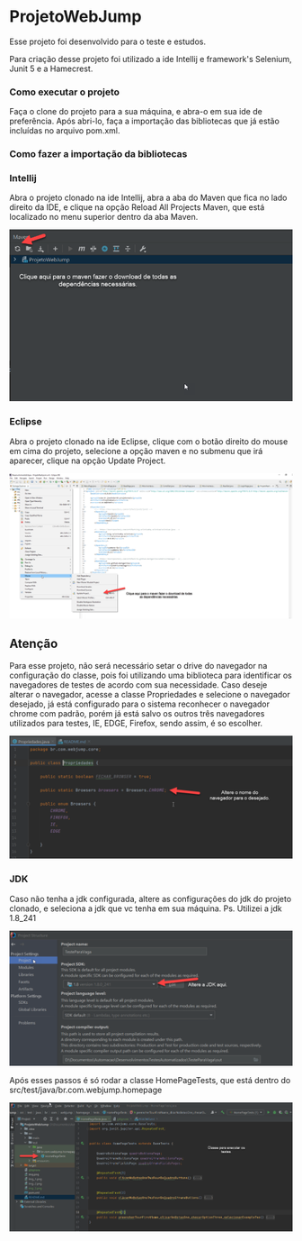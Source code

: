 # ProjetoWebJump
Esse projeto foi desenvolvido para o teste e estudos.

Para criação desse projeto foi utilizado a ide Intellij e framework's Selenium, Junit 5 e a Hamecrest.


<h3>Como executar o projeto</h3>

Faça o clone do projeto para a sua máquina, e abra-o em sua ide de preferência. Após abri-lo, faça a importação das bibliotecas que já estão incluídas no arquivo pom.xml.

<h3>Como fazer a importação da bibliotecas<h3>

<h3>Intellij</h3>
Abra o projeto clonado na ide Intellij, abra a aba do Maven que fica no lado direito da IDE, e clique na opção Reload All Projects Maven, que está localizado no menu superior dentro da aba Maven.

![img.png](img.png "Clique aqui para ver em imagem.")

<h3>Eclipse</h3>
Abra o projeto clonado na ide Eclipse, clique com o botão direito do mouse em cima do projeto, selecione a opção maven e no submenu que irá aparecer, clique na opção 
Update Project.

![img_1.png](img_1.png "Clique aqui para ver em imagem.")

<h2>Atenção</h2>

Para esse projeto, não será necessário setar o drive do navegador na configuração do classe, pois foi utilizando uma biblioteca para identificar os navegadores de testes
de acordo com sua necessidade. Caso deseje alterar o navegador, acesse a classe Propriedades e selecione o navegador desejado, já está configurado para o sistema reconhecer o navegador 
chrome com padrão, porém já está salvo os outros três navegadores utilizados para testes, IE, EDGE, Firefox, sendo assim, é so escolher.

![img_2.png](img_2.png "Clique aqui para ver em imagem.")


<h3>JDK</h3>

Caso não tenha a jdk configurada, altere as configurações do jdk do projeto clonado, e seleciona a
jdk que vc tenha em sua máquina. Ps. Utilizei a jdk 1.8_241

![img_3.png](img_3.png "Clique aqui para ver em imagem.")


Após esses passos é só rodar a classe HomePageTests, que está dentro do src/test/java/br.com.webjump.homepage

![img_4.png](img_4.png "Clique aqui para ver em imagem.")